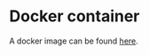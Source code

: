 # Docker container
A docker image can be found [here](https://hub.docker.com/repository/docker/guzhii/backend).
